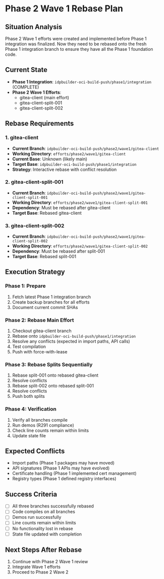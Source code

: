 # Phase 2 Wave 1 Rebase Plan

## Situation Analysis
Phase 2 Wave 1 efforts were created and implemented before Phase 1 integration was finalized. Now they need to be rebased onto the fresh Phase 1 integration branch to ensure they have all the Phase 1 foundation code.

## Current State
- **Phase 1 Integration**: `idpbuilder-oci-build-push/phase1/integration` (COMPLETE)
- **Phase 2 Wave 1 Efforts**:
  - gitea-client (main effort)
  - gitea-client-split-001
  - gitea-client-split-002

## Rebase Requirements

### 1. gitea-client
- **Current Branch**: `idpbuilder-oci-build-push/phase2/wave1/gitea-client`
- **Working Directory**: `efforts/phase2/wave1/gitea-client`
- **Current Base**: Unknown (likely main)
- **Target Base**: `idpbuilder-oci-build-push/phase1/integration`
- **Strategy**: Interactive rebase with conflict resolution

### 2. gitea-client-split-001
- **Current Branch**: `idpbuilder-oci-build-push/phase2/wave1/gitea-client-split-001`
- **Working Directory**: `efforts/phase2/wave1/gitea-client-split-001`
- **Dependency**: Must be rebased after gitea-client
- **Target Base**: Rebased gitea-client

### 3. gitea-client-split-002
- **Current Branch**: `idpbuilder-oci-build-push/phase2/wave1/gitea-client-split-002`
- **Working Directory**: `efforts/phase2/wave1/gitea-client-split-002`
- **Dependency**: Must be rebased after split-001
- **Target Base**: Rebased split-001

## Execution Strategy

### Phase 1: Prepare
1. Fetch latest Phase 1 integration branch
2. Create backup branches for all efforts
3. Document current commit SHAs

### Phase 2: Rebase Main Effort
1. Checkout gitea-client branch
2. Rebase onto `idpbuilder-oci-build-push/phase1/integration`
3. Resolve any conflicts (expected in import paths, API calls)
4. Test compilation
5. Push with force-with-lease

### Phase 3: Rebase Splits Sequentially
1. Rebase split-001 onto rebased gitea-client
2. Resolve conflicts
3. Rebase split-002 onto rebased split-001
4. Resolve conflicts
5. Push both splits

### Phase 4: Verification
1. Verify all branches compile
2. Run demos (R291 compliance)
3. Check line counts remain within limits
4. Update state file

## Expected Conflicts
- Import paths (Phase 1 packages may have moved)
- API signatures (Phase 1 APIs may have evolved)
- Certificate handling (Phase 1 implemented cert management)
- Registry types (Phase 1 defined registry interfaces)

## Success Criteria
- [ ] All three branches successfully rebased
- [ ] Code compiles on all branches
- [ ] Demos run successfully
- [ ] Line counts remain within limits
- [ ] No functionality lost in rebase
- [ ] State file updated with completion

## Next Steps After Rebase
1. Continue with Phase 2 Wave 1 review
2. Integrate Wave 1 efforts
3. Proceed to Phase 2 Wave 2